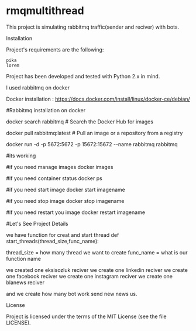 # rmqmultithread

This project is simulating rabbitmq traffic(sender and reciver) with bots.

Installation

Project's requirements are the following:

    pika
    lorem

Project has been developed and tested with Python 2.x in mind.

I used rabbitmq on docker

Docker installation : https://docs.docker.com/install/linux/docker-ce/debian/

#Rabbitmq installation on docker

docker search rabbitmq # Search the Docker Hub for images

docker pull rabbitmq:latest # Pull an image or a repository from a registry

docker run -d -p 5672:5672 -p 15672:15672  --name rabbitmq rabbitmq

#its working 

#if you need manage images
 docker images
 
#if you need container status
 docker ps
 
#if you need start image
 docker start imagename
 
#if you need stop image
 docker stop imagename
 
#if you need restart you image
 docker restart imagename

#Let's See Project Details

we have function for creat and start thread
def start_threads(thread_size,func_name):

thread_size =  how many thread we want to create
func_name = what is our function name

we created one eksisozluk reciver
we create one linkedin reciver
we create one facebook reciver
we create one instagram reciver
we create one blanews reciver

and we create how many bot work send new news us.


License

Project is licensed under the terms of the MIT License (see the file LICENSE).
